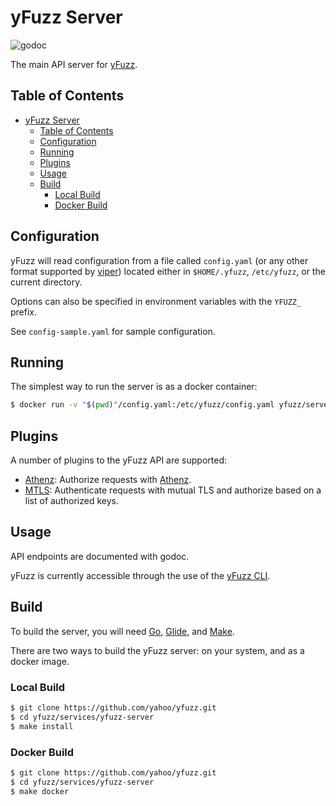 # yFuzz Server

![godoc](https://godoc.org/github.com/yahoo/yfuzz/services/yfuzz-server?status.svg)

The main API server for [yFuzz](https://github.com/yahoo/yfuzz).

## Table of Contents
- [yFuzz Server](#yfuzz-server)
  - [Table of Contents](#table-of-contents)
  - [Configuration](#configuration)
  - [Running](#running)
  - [Plugins](#plugins)
  - [Usage](#usage)
  - [Build](#build)
    - [Local Build](#local-build)
    - [Docker Build](#docker-build)

## Configuration
yFuzz will read configuration from a file called `config.yaml` (or any other format supported by [viper](https://github.com/spf13/viper)) located either in `$HOME/.yfuzz`, `/etc/yfuzz`, or the current directory.

Options can also be specified in environment variables with the `YFUZZ_` prefix.

See `config-sample.yaml` for sample configuration.

## Running
The simplest way to run the server is as a docker container:
```bash
$ docker run -v "$(pwd)"/config.yaml:/etc/yfuzz/config.yaml yfuzz/server
```

## Plugins
A number of plugins to the yFuzz API are supported:
* [Athenz](plugins/athenz): Authorize requests with [Athenz](http://www.athenz.io).
* [MTLS](plugins/mtls): Authenticate requests with mutual TLS and authorize based on a list of authorized keys. 

## Usage
API endpoints are documented with godoc. 

yFuzz is currently accessible through the use of the [yFuzz CLI](../../cmd/yfuzz-cli).

## Build 
To build the server, you will need [Go](https://golang.org/), [Glide](https://glide.sh/), and [Make](https://www.gnu.org/software/make/).

There are two ways to build the yFuzz server: on your system, and as a docker image.

### Local Build
```bash
$ git clone https://github.com/yahoo/yfuzz.git
$ cd yfuzz/services/yfuzz-server
$ make install
```

### Docker Build
```bash
$ git clone https://github.com/yahoo/yfuzz.git
$ cd yfuzz/services/yfuzz-server
$ make docker
```
